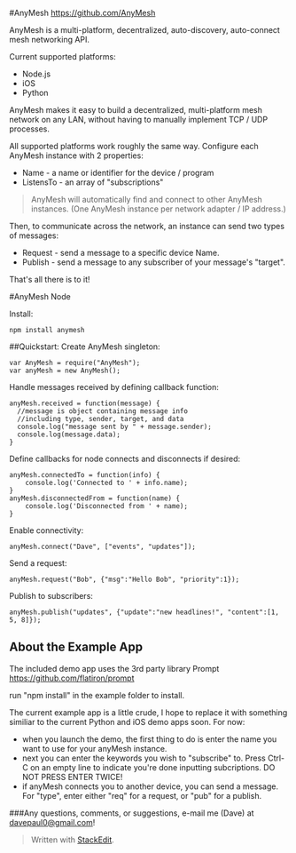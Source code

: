 #AnyMesh
https://github.com/AnyMesh

AnyMesh is a multi-platform, decentralized, auto-discovery, auto-connect mesh networking API.  

Current supported platforms:

* Node.js
* iOS
* Python

AnyMesh makes it easy to build a decentralized, multi-platform mesh network on any LAN, without having to manually implement TCP / UDP processes.

All supported platforms work roughly the same way.  Configure each AnyMesh instance with 2 properties:

* Name - a name or identifier for the device / program
* ListensTo - an array of "subscriptions"

> AnyMesh will automatically find and connect to other AnyMesh
> instances.  (One AnyMesh instance per network adapter / IP address.)

Then, to communicate across the network, an instance can send two types of messages:

* Request - send a message to a specific device Name.
* Publish - send a message to any subscriber of your message's "target".

That's all there is to it!

#AnyMesh Node

Install:

    npm install anymesh


##Quickstart:
Create AnyMesh singleton:

    var AnyMesh = require("AnyMesh");
    var anyMesh = new AnyMesh();

Handle messages received by defining callback function:

    anyMesh.received = function(message) {
      //message is object containing message info
      //including type, sender, target, and data
      console.log("message sent by " + message.sender);
      console.log(message.data);
    }

Define callbacks for node connects and disconnects if desired:

    anyMesh.connectedTo = function(info) {
        console.log('Connected to ' + info.name);
    }
    anyMesh.disconnectedFrom = function(name) {
        console.log('Disconnected from ' + name);
    }


Enable connectivity:

    anyMesh.connect("Dave", ["events", "updates"]);

Send a request:

    anyMesh.request("Bob", {"msg":"Hello Bob", "priority":1});

Publish to subscribers:

    anyMesh.publish("updates", {"update":"new headlines!", "content":[1, 5, 8]});


## About the Example App
The included demo app uses the 3rd party library Prompt
https://github.com/flatiron/prompt

run "npm install" in the example folder to install.

The current example app is a little crude, I hope to replace it with something similiar
to the current Python and iOS demo apps soon.  For now:
* when you launch the demo, the first thing to do is enter the name you want to use for your anyMesh instance.
* next you can enter the keywords you wish to "subscribe" to.  Press Ctrl-C on an empty line to indicate you're done
inputting subcriptions.  DO NOT PRESS ENTER TWICE!
* if anyMesh connects you to another device, you can send a message.  For "type", enter either "req" for a request,
or "pub" for a publish.


###Any questions, comments, or suggestions, e-mail me (Dave) at davepaul0@gmail.com!



> Written with [StackEdit](https://stackedit.io/).
